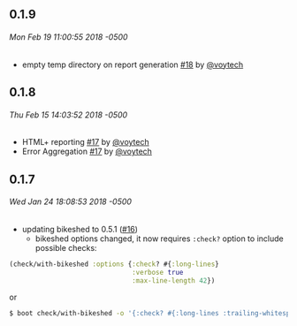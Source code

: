 ## 0.1.9
###### Mon Feb 19 11:00:55 2018 -0500

* empty temp directory on report generation [#18](https://github.com/tolitius/boot-check/pull/18) by [@voytech](https://github.com/voytech)

## 0.1.8
###### Thu Feb 15 14:03:52 2018 -0500

* HTML+ reporting [#17](https://github.com/tolitius/boot-check/pull/17) by [@voytech](https://github.com/voytech)
* Error Aggregation [#17](https://github.com/tolitius/boot-check/pull/17) by [@voytech](https://github.com/voytech)

## 0.1.7
###### Wed Jan 24 18:08:53 2018 -0500

* updating bikeshed to 0.5.1 ([#16](https://github.com/tolitius/boot-check/issues/16))
  - bikeshed options changed, it now requires `:check?` option to include possible checks:
```clojure
(check/with-bikeshed :options {:check? #{:long-lines}
                               :verbose true
                               :max-line-length 42})
```
or
```bash
$ boot check/with-bikeshed -o '{:check? #{:long-lines :trailing-whitespace :var-redefs :bad-methods :name-collisions}}'
```
